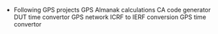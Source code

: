 - Following GPS projects
GPS Almanak calculations
CA code generator
DUT time convertor
GPS network
ICRF to IERF conversion
GPS time convertor
